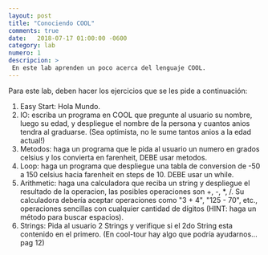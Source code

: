 ```yaml
---
layout: post
title: "Conociendo COOL"
comments: true
date:   2018-07-17 01:00:00 -0600
category: lab
numero: 1
descripcion: >
 En este lab aprenden un poco acerca del lenguaje COOL.
---
```


Para este lab, deben hacer los ejercicios que se les pide a continuación:

1. Easy Start: Hola Mundo.
2. IO: escriba un programa en COOL que pregunte al usuario su nombre, luego su edad, y despliegue el nombre de la persona y cuantos anios tendra al graduarse. (Sea optimista, no le sume tantos anios a la edad actual!)
3. Metodos: haga un programa que le pida al usuario un numero en grados celsius y los convierta en farenheit, DEBE usar metodos.
4. Loop: haga un programa que despliegue una tabla de conversion de -50 a 150 celsius hacia farenheit en steps de 10. DEBE usar un while.
5. Arithmetic: haga una calculadora que reciba un string y despliegue el resultado de la operacion, las posibles operaciones son +, -, *, /. Su calculadora debería aceptar operaciones como "3 + 4", "125 - 70", etc., operaciones sencillas con cualquier cantidad de dígitos (HINT: haga un método para buscar espacios).
6. Strings: Pida al usuario 2 Strings y verifique si el 2do String esta contenido en el primero. (En cool-tour hay algo que podría ayudarnos... pag 12)
